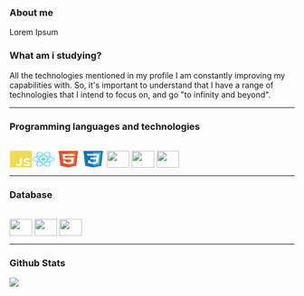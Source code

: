 <h3>About me</h3>
  <p>Lorem Ipsum</p>

<h3>What am i studying?</h3>
  <p>All the technologies mentioned in my profile I am constantly improving my capabilities with. So, it's important to understand that I have a range of technologies    that I intend to focus on, and go "to infinity and beyond".</p>
<hr/>

<h3>Programming languages and technologies</h3>
<div style="display: inline_block"><br>
  <img align="left"  height="30" width="40" src="https://raw.githubusercontent.com/devicons/devicon/master/icons/javascript/javascript-plain.svg">
  <img align="center"  height="30" width="40" src="https://raw.githubusercontent.com/devicons/devicon/master/icons/react/react-original.svg">
  <img align="center"  height="30" width="40" src="https://raw.githubusercontent.com/devicons/devicon/master/icons/html5/html5-original.svg">
  <img align="center"  height="30" width="40" src="https://raw.githubusercontent.com/devicons/devicon/master/icons/css3/css3-original.svg">
  <img align="center"  height="30" width="40" src="https://cdn.jsdelivr.net/gh/devicons/devicon/icons/nodejs/nodejs-original.svg">
  <img align="center"  height="30" width="40" src="https://cdn.jsdelivr.net/gh/devicons/devicon/icons/php/php-original.svg" /">
  <img align="center"  height="30" width="40" src="https://cdn.jsdelivr.net/gh/devicons/devicon/icons/typescript/typescript-original.svg">
</div>
<hr/>

<h3> Database </h3>
<div style="display: inline_block"><br>
  <img align="center"  height="30" width="40" src="https://cdn.jsdelivr.net/gh/devicons/devicon/icons/mysql/mysql-original.svg">
  <img align="center"  height="30" width="40" src="https://cdn.jsdelivr.net/gh/devicons/devicon/icons/postgresql/postgresql-original.svg">
  <img align="center"  height="30" width="40" src="https://cdn.jsdelivr.net/gh/devicons/devicon/icons/mongodb/mongodb-original.svg">
</div>
<hr/>

<h3>Github Stats</h3>
<div align="left">
  <a href="https://github.com/deataide">
  <img height="180em" src="https://github-readme-stats.vercel.app/api/top-langs/?username=deataide&layout=compact&langs_count=7&theme=merko"/>
</div>

